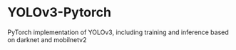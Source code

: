 # YOLOv3-Pytorch
PyTorch implementation of YOLOv3, including training and inference based on darknet and mobilnetv2
